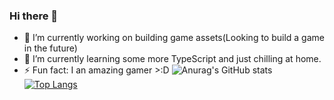 ### Hi there 👋

- 🔭 I’m currently working on building game assets(Looking to build a game in the future)
- 🌱 I’m currently learning some more TypeScript and just chilling at home.
- ⚡ Fun fact: I an amazing gamer >:D
![Anurag's GitHub stats](https://github-readme-stats.vercel.app/api?username=LiamTL&theme=aura_dark&show_icons=true)     [![Top Langs](https://github-readme-stats.vercel.app/api/top-langs/?username=LiamTL&theme=aura_dark&layout=compact)](https://github.com/anuraghazra/github-readme-stats)
